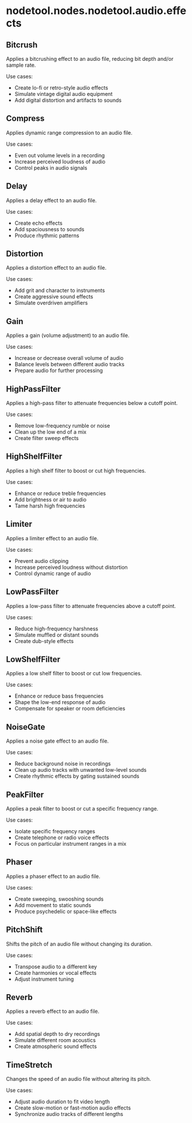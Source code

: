 # nodetool.nodes.nodetool.audio.effects

## Bitcrush

Applies a bitcrushing effect to an audio file, reducing bit depth and/or sample rate.

Use cases:
- Create lo-fi or retro-style audio effects
- Simulate vintage digital audio equipment
- Add digital distortion and artifacts to sounds

## Compress

Applies dynamic range compression to an audio file.

Use cases:
- Even out volume levels in a recording
- Increase perceived loudness of audio
- Control peaks in audio signals

## Delay

Applies a delay effect to an audio file.

Use cases:
- Create echo effects
- Add spaciousness to sounds
- Produce rhythmic patterns

## Distortion

Applies a distortion effect to an audio file.

Use cases:
- Add grit and character to instruments
- Create aggressive sound effects
- Simulate overdriven amplifiers

## Gain

Applies a gain (volume adjustment) to an audio file.

Use cases:
- Increase or decrease overall volume of audio
- Balance levels between different audio tracks
- Prepare audio for further processing

## HighPassFilter

Applies a high-pass filter to attenuate frequencies below a cutoff point.

Use cases:
- Remove low-frequency rumble or noise
- Clean up the low end of a mix
- Create filter sweep effects

## HighShelfFilter

Applies a high shelf filter to boost or cut high frequencies.

Use cases:
- Enhance or reduce treble frequencies
- Add brightness or air to audio
- Tame harsh high frequencies

## Limiter

Applies a limiter effect to an audio file.

Use cases:
- Prevent audio clipping
- Increase perceived loudness without distortion
- Control dynamic range of audio

## LowPassFilter

Applies a low-pass filter to attenuate frequencies above a cutoff point.

Use cases:
- Reduce high-frequency harshness
- Simulate muffled or distant sounds
- Create dub-style effects

## LowShelfFilter

Applies a low shelf filter to boost or cut low frequencies.

Use cases:
- Enhance or reduce bass frequencies
- Shape the low-end response of audio
- Compensate for speaker or room deficiencies

## NoiseGate

Applies a noise gate effect to an audio file.

Use cases:
- Reduce background noise in recordings
- Clean up audio tracks with unwanted low-level sounds
- Create rhythmic effects by gating sustained sounds

## PeakFilter

Applies a peak filter to boost or cut a specific frequency range.

Use cases:
- Isolate specific frequency ranges
- Create telephone or radio voice effects
- Focus on particular instrument ranges in a mix

## Phaser

Applies a phaser effect to an audio file.

Use cases:
- Create sweeping, swooshing sounds
- Add movement to static sounds
- Produce psychedelic or space-like effects

## PitchShift

Shifts the pitch of an audio file without changing its duration.

Use cases:
- Transpose audio to a different key
- Create harmonies or vocal effects
- Adjust instrument tuning

## Reverb

Applies a reverb effect to an audio file.

Use cases:
- Add spatial depth to dry recordings
- Simulate different room acoustics
- Create atmospheric sound effects

## TimeStretch

Changes the speed of an audio file without altering its pitch.

Use cases:
- Adjust audio duration to fit video length
- Create slow-motion or fast-motion audio effects
- Synchronize audio tracks of different lengths

